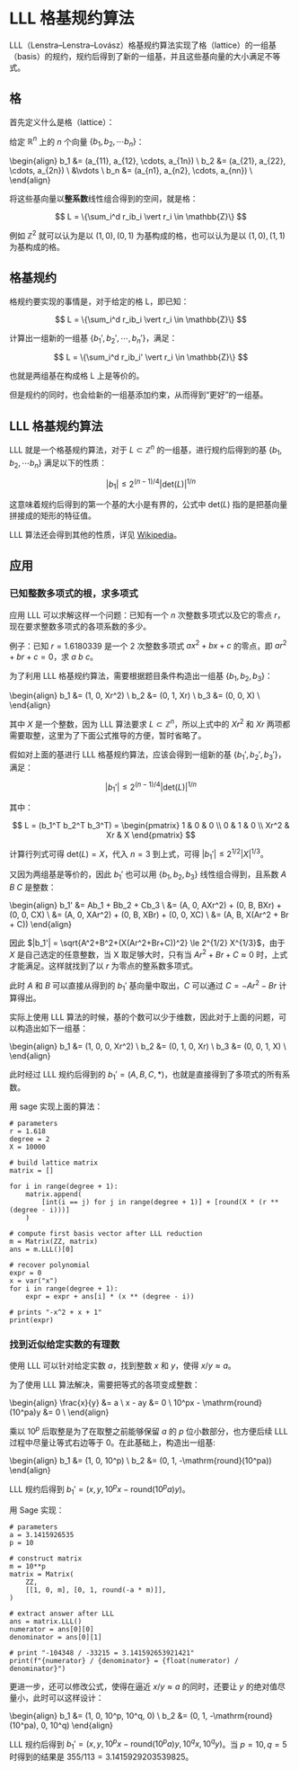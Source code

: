 # LLL 格基规约算法

LLL（Lenstra–Lenstra–Lovász）格基规约算法实现了格（lattice）的一组基（basis）的规约，规约后得到了新的一组基，并且这些基向量的大小满足不等式。

## 格

首先定义什么是格（lattice）：

给定 $\mathbb{R}^n$ 上的 $n$ 个向量 $\{b_1, b_2, \cdots b_n\}$：

\begin{align}
b_1 &= (a_{11}, a_{12}, \cdots, a_{1n}) \\
b_2 &= (a_{21}, a_{22}, \cdots, a_{2n}) \\
&\vdots \\
b_n &= (a_{n1}, a_{n2}, \cdots, a_{nn}) \\
\end{align}

将这些基向量以**整系数**线性组合得到的空间，就是格：

$$
L = \{\sum_i^d r_ib_i \vert r_i \in \mathbb{Z}\}
$$

例如 $\mathbb{Z}^2$ 就可以认为是以 $(1, 0), (0, 1)$ 为基构成的格，也可以认为是以 $(1, 0), (1, 1)$ 为基构成的格。

## 格基规约

格规约要实现的事情是，对于给定的格 L，即已知：

$$
L = \{\sum_i^d r_ib_i \vert r_i \in \mathbb{Z}\}
$$

计算出一组新的一组基 $\{b_1', b_2', \cdots, b_n'\}$，满足：

$$
L = \{\sum_i^d r_ib_i' \vert r_i \in \mathbb{Z}\}
$$

也就是两组基在构成格 L 上是等价的。

但是规约的同时，也会给新的一组基添加约束，从而得到“更好”的一组基。

## LLL 格基规约算法

LLL 就是一个格基规约算法，对于 $L \subset \mathbb{Z}^n$ 的一组基，进行规约后得到的基 $\{b_1, b_2, \cdots b_n\}$ 满足以下的性质：

$$
|b_1| \le 2^{(n-1)/4} |\mathrm{det}(L)|^{1/n}
$$

这意味着规约后得到的第一个基的大小是有界的，公式中 $\mathrm{det}(L)$ 指的是把基向量拼接成的矩形的特征值。

LLL 算法还会得到其他的性质，详见 [Wikipedia](https://en.wikipedia.org/wiki/Lenstra%E2%80%93Lenstra%E2%80%93Lov%C3%A1sz_lattice_basis_reduction_algorithm)。

## 应用

### 已知整数多项式的根，求多项式

应用 LLL 可以求解这样一个问题：已知有一个 $n$ 次整数多项式以及它的零点 $r$，现在要求整数多项式的各项系数的多少。

例子：已知 $r=1.6180339$ 是一个 2 次整数多项式 $ax^2 + bx + c$ 的零点，即 $ar^2 + br + c=0$，求 $a$ $b$ $c$。

为了利用 LLL 格基规约算法，需要根据题目条件构造出一组基 $\{b_1, b_2, b_3\}$：

\begin{align}
b_1 &= (1, 0, Xr^2) \\
b_2 &= (0, 1, Xr) \\
b_3 &= (0, 0, X) \\
\end{align}

其中 $X$ 是一个整数，因为 LLL 算法要求 $L \subset \mathbb{Z}^n$，所以上式中的 $Xr^2$ 和 $Xr$ 两项都需要取整，这里为了下面公式推导的方便，暂时省略了。

假如对上面的基进行 LLL 格基规约算法，应该会得到一组新的基 $\{b_1', b_2', b_3'\}$，满足：

$$
|b_1'| \le 2^{(n-1)/4} |\mathrm{det}(L)|^{1/n}
$$

其中：

$$
L = (b_1^T b_2^T b_3^T) = \begin{pmatrix}
1 & 0 & 0 \\
0 & 1 & 0 \\
Xr^2 & Xr & X
\end{pmatrix}
$$

计算行列式可得 $\mathrm{det}(L)=X$，代入 $n=3$ 到上式，可得 $|b_1'| \le 2^{1/2} |X|^{1/3}$。

又因为两组基是等价的，因此 $b_1'$ 也可以用 $\{b_1, b_2, b_3\}$ 线性组合得到，且系数 $A$ $B$ $C$ 是整数：

\begin{align}
b_1' &= Ab_1 + Bb_2 + Cb_3 \\
&= (A, 0, AXr^2) + (0, B, BXr) + (0, 0, CX) \\
&= (A, 0, XAr^2) + (0, B, XBr) + (0, 0, XC) \\
&= (A, B, X(Ar^2 + Br + C))
\end{align}

因此 $|b_1'| = \sqrt{A^2+B^2+(X(Ar^2+Br+C))^2} \le 2^{1/2} X^{1/3}$，由于 $X$ 是自己选定的任意整数，当 X 取足够大时，只有当 $Ar^2+Br+C \approx 0$ 时，上式才能满足。这样就找到了以 $r$ 为零点的整系数多项式。

此时 $A$ 和 $B$ 可以直接从得到的 $b_1'$ 基向量中取出，$C$ 可以通过 $C=-Ar^2-Br$ 计算得出。

实际上使用 LLL 算法的时候，基的个数可以少于维数，因此对于上面的问题，可以构造出如下一组基：

\begin{align}
b_1 &= (1, 0, 0, Xr^2) \\
b_2 &= (0, 1, 0, Xr) \\
b_3 &= (0, 0, 1, X) \\
\end{align}

此时经过 LLL 规约后得到的 $b_1'=(A, B, C, *)$，也就是直接得到了多项式的所有系数。

用 sage 实现上面的算法：

```sage
# parameters
r = 1.618
degree = 2
X = 10000

# build lattice matrix
matrix = []

for i in range(degree + 1):
    matrix.append(
        [int(i == j) for j in range(degree + 1)] + [round(X * (r ** (degree - i)))]
    )

# compute first basis vector after LLL reduction
m = Matrix(ZZ, matrix)
ans = m.LLL()[0]

# recover polynomial
expr = 0
x = var("x")
for i in range(degree + 1):
    expr = expr + ans[i] * (x ** (degree - i))

# prints "-x^2 + x + 1"
print(expr)
```

### 找到近似给定实数的有理数

使用 LLL 可以针对给定实数 $a$，找到整数 $x$ 和 $y$，使得 $x/y \approx a$。

为了使用 LLL 算法解决，需要把等式的各项变成整数：

\begin{align}
\frac{x}{y} &= a \\
x - ay &= 0 \\
10^px - \mathrm{round}(10^pa)y &= 0 \\
\end{align}

乘以 $10^p$ 后取整是为了在取整之前能够保留 $a$ 的 $p$ 位小数部分，也方便后续 LLL 过程中尽量让等式右边等于 0。在此基础上，构造出一组基:

\begin{align}
b_1 &= (1, 0, 10^p) \\
b_2 &= (0, 1, -\mathrm{round}(10^pa))
\end{align}

LLL 规约后得到 $b_1'=(x, y, 10^px -\mathrm{round}(10^pa)y)$。

用 Sage 实现：

```sage
# parameters
a = 3.1415926535
p = 10

# construct matrix
m = 10**p
matrix = Matrix(
    ZZ,
    [[1, 0, m], [0, 1, round(-a * m)]],
)

# extract answer after LLL
ans = matrix.LLL()
numerator = ans[0][0]
denominator = ans[0][1]

# print "-104348 / -33215 = 3.141592653921421"
print(f"{numerator} / {denominator} = {float(numerator) / denominator}")
```

更进一步，还可以修改公式，使得在逼近 $x/y \approx a$ 的同时，还要让 $y$ 的绝对值尽量小，此时可以这样设计：

\begin{align}
b_1 &= (1, 0, 10^p, 10^q, 0) \\
b_2 &= (0, 1, -\mathrm{round}(10^pa), 0, 10^q)
\end{align}

LLL 规约后得到 $b_1'=(x, y, 10^px -\mathrm{round}(10^pa)y, 10^qx, 10^qy)$。当 $p=10, q=5$ 时得到的结果是 $355 / 113 = 3.1415929203539825$。
